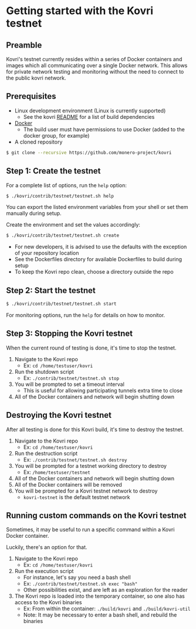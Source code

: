 # Getting started with the Kovri testnet

## Preamble

Kovri's testnet currently resides within a series of Docker containers and images which all communicating over a single Docker network.
This allows for private network testing and monitoring without the need to connect to the public kovri network.

## Prerequisites

- Linux development environment (Linux is currently supported)
   - See the kovri [README](https://github.com/monero-project/kovri#building) for a list of build dependencies
- [Docker](https://www.docker.com/)
   - The build user must have permissions to use Docker (added to the docker group, for example)
- A cloned repository
```bash
$ git clone --recursive https://github.com/monero-project/kovri
```

## Step 1: Create the testnet

For a complete list of options, run the `help` option:
```bash
$ ./kovri/contrib/testnet/testnet.sh help
```
You can export the listed environment variables from your shell or set them manually during setup.

Create the environment and set the values accordingly:
```bash
$ ./kovri/contrib/testnet/testnet.sh create
```
- For new developers, it is advised to use the defaults with the exception of your repository location
- See the Dockerfiles directory for available Dockerfiles to build during setup
- To keep the Kovri repo clean, choose a directory outside the repo

## Step 2: Start the testnet

```bash
$ ./kovri/contrib/testnet/testnet.sh start
```
For monitoring options, run the `help` for details on how to monitor.

## Step 3: Stopping the Kovri testnet

When the current round of testing is done, it's time to stop the testnet.

1. Navigate to the Kovri repo
   * Ex: `cd /home/testuser/kovri`
2. Run the shutdown script
   * Ex: `./contrib/testnet/testnet.sh stop`
3. You will be prompted to set a timeout interval
   * This is useful for allowing participating tunnels extra time to close
4. All of the Docker containers and network will begin shutting down

## Destroying the Kovri testnet

After all testing is done for this Kovri build, it's time to destroy the testnet.

1. Navigate to the Kovri repo
   * Ex: `cd /home/testuser/kovri`
2. Run the destruction script
   * Ex: `./contrib/testnet/testnet.sh destroy`
3. You will be prompted for a testnet working directory to destroy
   * Ex: `/home/testuser/testnet`
4. All of the Docker containers and network will begin shutting down
5. All of the Docker containers will be removed
6. You will be prompted for a Kovri testnet network to destroy
   * `kovri-testnet` is the default testnet network

## Running custom commands on the Kovri testnet

Sometimes, it may be useful to run a specific command within a Kovri Docker container.

Luckily, there's an option for that.

1. Navigate to the Kovri repo
   * Ex: `cd /home/testuser/kovri`
2. Run the execution script
   * For instance, let's say you need a bash shell
   * Ex: `./contrib/testnet/testnet.sh exec "bash"`
   * Other possibilities exist, and are left as an exploration for the reader
3. The Kovri repo is loaded into the temporary container, so one also has access to the Kovri binaries
   * Ex: From within the container: `./build/kovri` and `./build/kovri-util`
   * Note: It may be necessary to enter a bash shell, and rebuild the binaries
